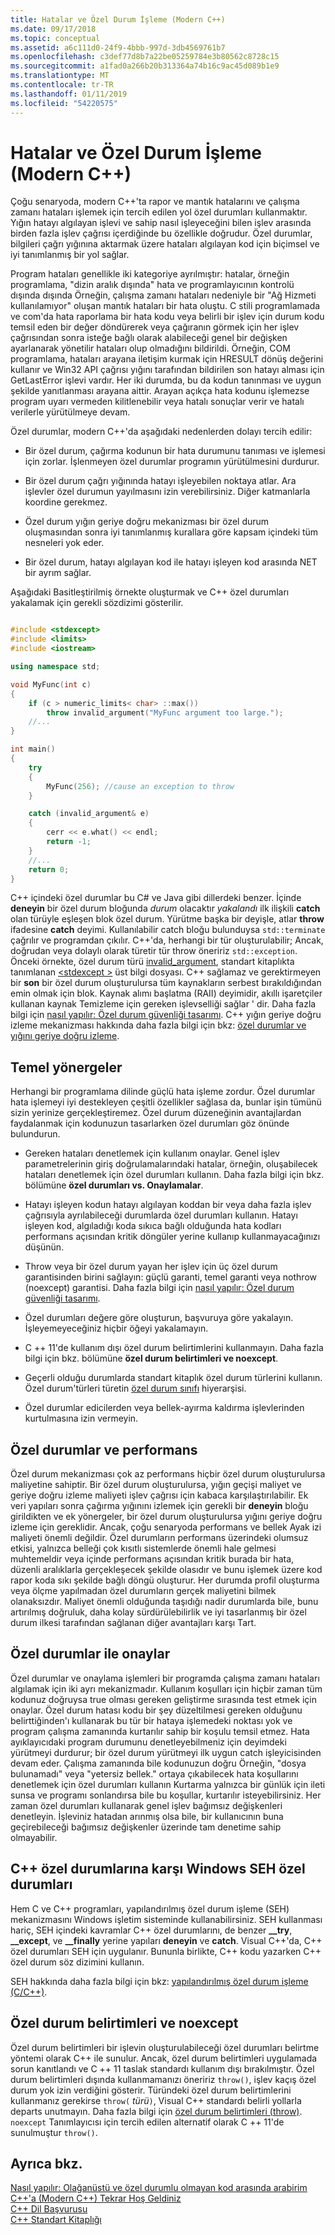```yaml
---
title: Hatalar ve Özel Durum İşleme (Modern C++)
ms.date: 09/17/2018
ms.topic: conceptual
ms.assetid: a6c111d0-24f9-4bbb-997d-3db4569761b7
ms.openlocfilehash: c3def77d8b7a22be05259784e3b80562c8728c15
ms.sourcegitcommit: a1fad0a266b20b313364a74b16c9ac45d089b1e9
ms.translationtype: MT
ms.contentlocale: tr-TR
ms.lasthandoff: 01/11/2019
ms.locfileid: "54220575"
---
```

# <a name="errors-and-exception-handling-modern-c"></a>Hatalar ve Özel Durum İşleme (Modern C++)

Çoğu senaryoda, modern C++'ta rapor ve mantık hatalarını ve çalışma zamanı hataları işlemek için tercih edilen yol özel durumları kullanmaktır. Yığın hatayı algılayan işlevi ve sahip nasıl işleyeceğini bilen işlev arasında birden fazla işlev çağrısı içerdiğinde bu özellikle doğrudur. Özel durumlar, bilgileri çağrı yığınına aktarmak üzere hataları algılayan kod için biçimsel ve iyi tanımlanmış bir yol sağlar.

Program hataları genellikle iki kategoriye ayrılmıştır: hatalar, örneğin programlama, "dizin aralık dışında" hata ve programlayıcının kontrolü dışında dışında Örneğin, çalışma zamanı hataları nedeniyle bir "Ağ Hizmeti kullanılamıyor" oluşan mantık hataları bir hata oluştu. C stili programlamada ve com'da hata raporlama bir hata kodu veya belirli bir işlev için durum kodu temsil eden bir değer döndürerek veya çağıranın görmek için her işlev çağrısından sonra isteğe bağlı olarak alabileceği genel bir değişken ayarlanarak yönetilir hataları olup olmadığını bildirildi. Örneğin, COM programlama, hataları arayana iletişim kurmak için HRESULT dönüş değerini kullanır ve Win32 API çağrısı yığını tarafından bildirilen son hatayı alması için GetLastError işlevi vardır. Her iki durumda, bu da kodun tanınması ve uygun şekilde yanıtlanması arayana aittir. Arayan açıkça hata kodunu işlemezse program uyarı vermeden kilitlenebilir veya hatalı sonuçlar verir ve hatalı verilerle yürütülmeye devam.

Özel durumlar, modern C++'da aşağıdaki nedenlerden dolayı tercih edilir:

- Bir özel durum, çağırma kodunun bir hata durumunu tanıması ve işlemesi için zorlar. İşlenmeyen özel durumlar programın yürütülmesini durdurur.

- Bir özel durum çağrı yığınında hatayı işleyebilen noktaya atlar. Ara işlevler özel durumun yayılmasını izin verebilirsiniz. Diğer katmanlarla koordine gerekmez.

- Özel durum yığın geriye doğru mekanizması bir özel durum oluşmasından sonra iyi tanımlanmış kurallara göre kapsam içindeki tüm nesneleri yok eder.

- Bir özel durum, hatayı algılayan kod ile hatayı işleyen kod arasında NET bir ayrım sağlar.

Aşağıdaki Basitleştirilmiş örnekte oluşturmak ve C++ özel durumları yakalamak için gerekli sözdizimi gösterilir.

```cpp

#include <stdexcept>
#include <limits>
#include <iostream>

using namespace std;

void MyFunc(int c)
{
    if (c > numeric_limits< char> ::max())
        throw invalid_argument("MyFunc argument too large.");
    //...
}

int main()
{
    try
    {
        MyFunc(256); //cause an exception to throw
    }

    catch (invalid_argument& e)
    {
        cerr << e.what() << endl;
        return -1;
    }
    //...
    return 0;
}
```

C++ içindeki özel durumlar bu C# ve Java gibi dillerdeki benzer. İçinde **deneyin** bir özel durum bloğunda *durum* olacaktır *yakalandı* ilk ilişkili **catch** olan türüyle eşleşen blok özel durum. Yürütme başka bir deyişle, atlar **throw** ifadesine **catch** deyimi. Kullanılabilir catch bloğu bulunduysa `std::terminate` çağrılır ve programdan çıkılır. C++'da, herhangi bir tür oluşturulabilir; Ancak, doğrudan veya dolaylı olarak türetir tür throw öneririz `std::exception`. Önceki örnekte, özel durum türü [invalid_argument](../standard-library/invalid-argument-class.md), standart kitaplıkta tanımlanan [ \<stdexcept >](../standard-library/stdexcept.md) üst bilgi dosyası. C++ sağlamaz ve gerektirmeyen bir **son** bir özel durum oluşturulursa tüm kaynakların serbest bırakıldığından emin olmak için blok. Kaynak alımı başlatma (RAII) deyimidir, akıllı işaretçiler kullanan kaynak Temizleme için gereken işlevselliği sağlar ' dir. Daha fazla bilgi için [nasıl yapılır: Özel durum güvenliği tasarımı](../cpp/how-to-design-for-exception-safety.md). C++ yığın geriye doğru izleme mekanizması hakkında daha fazla bilgi için bkz: [özel durumlar ve yığını geriye doğru izleme](../cpp/exceptions-and-stack-unwinding-in-cpp.md).

## <a name="basic-guidelines"></a>Temel yönergeler

Herhangi bir programlama dilinde güçlü hata işleme zordur. Özel durumlar hata işlemeyi iyi destekleyen çeşitli özellikler sağlasa da, bunlar işin tümünü sizin yerinize gerçekleştiremez. Özel durum düzeneğinin avantajlardan faydalanmak için kodunuzun tasarlarken özel durumları göz önünde bulundurun.

- Gereken hataları denetlemek için kullanım onaylar. Genel işlev parametrelerinin giriş doğrulamalarındaki hatalar, örneğin, oluşabilecek hataları denetlemek için özel durumları kullanın. Daha fazla bilgi için bkz. bölümüne **özel durumları vs. Onaylamalar**.

- Hatayı işleyen kodun hatayı algılayan koddan bir veya daha fazla işlev çağrısıyla ayrılabileceği durumlarda özel durumları kullanın. Hatayı işleyen kod, algıladığı koda sıkıca bağlı olduğunda hata kodları performans açısından kritik döngüler yerine kullanıp kullanmayacağınızı düşünün.

- Throw veya bir özel durum yayan her işlev için üç özel durum garantisinden birini sağlayın: güçlü garanti, temel garanti veya nothrow (noexcept) garantisi. Daha fazla bilgi için [nasıl yapılır: Özel durum güvenliği tasarımı](../cpp/how-to-design-for-exception-safety.md).

- Özel durumları değere göre oluşturun, başvuruya göre yakalayın. İşleyemeyeceğiniz hiçbir öğeyi yakalamayın.

- C ++ 11'de kullanım dışı özel durum belirtimlerini kullanmayın. Daha fazla bilgi için bkz. bölümüne **özel durum belirtimleri ve noexcept**.

- Geçerli olduğu durumlarda standart kitaplık özel durum türlerini kullanın. Özel durum'türleri türetin [özel durum sınıfı](../standard-library/exception-class.md) hiyerarşisi.

- Özel durumlar edicilerden veya bellek-ayırma kaldırma işlevlerinden kurtulmasına izin vermeyin.

## <a name="exceptions-and-performance"></a>Özel durumlar ve performans

Özel durum mekanizması çok az performans hiçbir özel durum oluşturulursa maliyetine sahiptir. Bir özel durum oluşturulursa, yığın geçişi maliyet ve geriye doğru izleme maliyeti işlev çağrısı için kabaca karşılaştırılabilir. Ek veri yapıları sonra çağırma yığınını izlemek için gerekli bir **deneyin** bloğu girildikten ve ek yönergeler, bir özel durum oluşturulursa yığını geriye doğru izleme için gereklidir. Ancak, çoğu senaryoda performans ve bellek Ayak izi maliyeti önemli değildir. Özel durumların performans üzerindeki olumsuz etkisi, yalnızca belleği çok kısıtlı sistemlerde önemli hale gelmesi muhtemeldir veya içinde performans açısından kritik burada bir hata, düzenli aralıklarla gerçekleşecek şekilde olasıdır ve bunu işlemek üzere kod rapor koda sıkı şekilde bağlı döngü oluşturur. Her durumda profil oluşturma veya ölçme yapılmadan özel durumların gerçek maliyetini bilmek olanaksızdır. Maliyet önemli olduğunda taşıdığı nadir durumlarda bile, bunu artırılmış doğruluk, daha kolay sürdürülebilirlik ve iyi tasarlanmış bir özel durum ilkesi tarafından sağlanan diğer avantajları karşı Tart.

## <a name="exceptions-vs-assertions"></a>Özel durumlar ile onaylar

Özel durumlar ve onaylama işlemleri bir programda çalışma zamanı hataları algılamak için iki ayrı mekanizmadır. Kullanım koşulları için hiçbir zaman tüm kodunuz doğruysa true olması gereken geliştirme sırasında test etmek için onaylar. Özel durum hatası kodu bir şey düzeltilmesi gereken olduğunu belirttiğinden'ı kullanarak bu tür bir hataya işlemedeki noktası yok ve program çalışma zamanında kurtarılır sahip bir koşulu temsil etmez. Hata ayıklayıcıdaki program durumunu denetleyebilmeniz için deyimdeki yürütmeyi durdurur; bir özel durum yürütmeyi ilk uygun catch işleyicisinden devam eder. Çalışma zamanında bile kodunuzun doğru Örneğin, "dosya bulunamadı" veya "yetersiz bellek." ortaya çıkabilecek hata koşullarını denetlemek için özel durumları kullanın Kurtarma yalnızca bir günlük için ileti sunsa ve programı sonlandırsa bile bu koşullar, kurtarılır isteyebilirsiniz. Her zaman özel durumları kullanarak genel işlev bağımsız değişkenleri denetleyin. İşleviniz hatadan arınmış olsa bile, bir kullanıcının buna geçirebileceği bağımsız değişkenler üzerinde tam denetime sahip olmayabilir.

## <a name="c-exceptions-versus-windows-seh-exceptions"></a>C++ özel durumlarına karşı Windows SEH özel durumları

Hem C ve C++ programları, yapılandırılmış özel durum işleme (SEH) mekanizmasını Windows işletim sisteminde kullanabilirsiniz. SEH kullanması hariç, SEH içindeki kavramlar C++ özel durumlarını, de benzer **__try**, **__except**, ve **__finally** yerine yapıları **deneyin** ve **catch**. Visual C++'da, C++ özel durumları SEH için uygulanır. Bununla birlikte, C++ kodu yazarken C++ özel durum söz dizimini kullanın.

SEH hakkında daha fazla bilgi için bkz: [yapılandırılmış özel durum işleme (C/C++)](../cpp/structured-exception-handling-c-cpp.md).

## <a name="exception-specifications-and-noexcept"></a>Özel durum belirtimleri ve noexcept

Özel durum belirtimleri bir işlevin oluşturulabileceği özel durumları belirtme yöntemi olarak C++ ile sunulur. Ancak, özel durum belirtimleri uygulamada sorun kanıtlandı ve C ++ 11 taslak standardı kullanım dışı bırakılmıştır. Özel durum belirtimleri dışında kullanmamanızı öneririz `throw()`, işlev kaçış özel durum yok izin verdiğini gösterir. Türündeki özel durum belirtimlerini kullanmanız gerekirse `throw(` *türü*`)`, Visual C++ standardı belirli yollarla departs unutmayın. Daha fazla bilgi için [özel durum belirtimleri (throw)](../cpp/exception-specifications-throw-cpp.md). `noexcept` Tanımlayıcısı için tercih edilen alternatif olarak C ++ 11'de sunulmuştur `throw()`.

## <a name="see-also"></a>Ayrıca bkz.

[Nasıl yapılır: Olağanüstü ve özel durumlu olmayan kod arasında arabirim](../cpp/how-to-interface-between-exceptional-and-non-exceptional-code.md)<br/>
[C++'a (Modern C++) Tekrar Hoş Geldiniz](../cpp/welcome-back-to-cpp-modern-cpp.md)<br/>
[C++ Dil Başvurusu](../cpp/cpp-language-reference.md)<br/>
[C++ Standart Kitaplığı](../standard-library/cpp-standard-library-reference.md)
